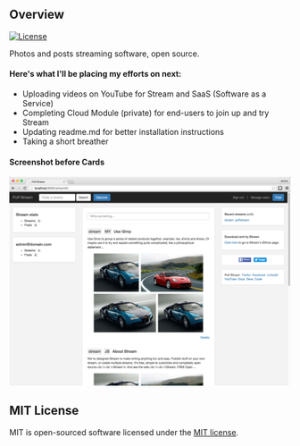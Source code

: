 ## Overview

[![License](https://poser.pugx.org/laravel/framework/license.svg)](https://packagist.org/packages/laravel/framework)

Photos and posts streaming software, open source.

#### Here's what I'll be placing my efforts on next:
- Uploading videos on YouTube for Stream and SaaS (Software as a Service)
- Completing Cloud Module (private) for end-users to join up and try Stream
- Updating readme.md for better installation instructions
- Taking a short breather

#### Screenshot before Cards
![alt text](screenshots/stream-v2.0.0.jpg "Stream software")

## MIT License
MIT is open-sourced software licensed under the [MIT license](http://opensource.org/licenses/MIT). 
